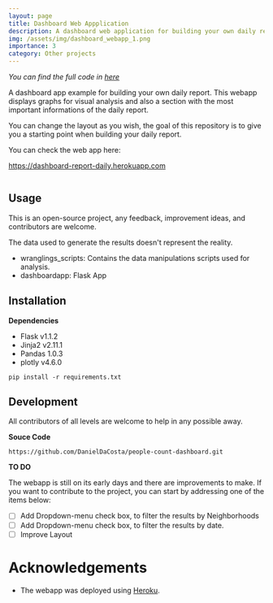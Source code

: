 ```yaml
---
layout: page
title: Dashboard Web Appplication
description: A dashboard web application for building your own daily report.
img: /assets/img/dashboard_webapp_1.png
importance: 3
category: Other projects
---
```


*You can find the full code in [here](https://github.com/DanielDaCosta/dashboardapp-daily-report)*

A dashboard app example for building your own daily report. This webapp displays graphs for visual analysis and also a section with the most important informations of the daily report.

You can change the layout as you wish, the goal of this repository is to give you a starting point when building your daily report.

You can check the web app here:

https://dashboard-report-daily.herokuapp.com

<div class="row">
    <div class="col-sm mt-3 mt-md-0">
        <img class="img-fluid rounded z-depth-1" src="{{ '/assets/img/dashboard_webapp_1.png' | relative_url }}" alt="" title="Dashboard 1"/>
    </div>
</div>

<div class="row">
    <div class="col-sm mt-3 mt-md-0">
        <img class="img-fluid rounded z-depth-1" src="{{ '/assets/img/dashboard_webapp_2.png' | relative_url }}" alt="" title="Dashboard 2"/>
    </div>
</div>

## Usage

This is an open-source project, any feedback, improvement ideas, and contributors are welcome.

The data used to generate the results doesn't represent the reality.

- wranglings_scripts: Contains the data manipulations scripts used for analysis.
- dashboardapp: Flask App

## Installation

**Dependencies**

- Flask v1.1.2
- Jinja2 v2.11.1
- Pandas 1.0.3
- plotly v4.6.0

```
pip install -r requirements.txt
```

## Development

All contributors of all levels are welcome to help in any possible away. 

**Souce Code**

```
https://github.com/DanielDaCosta/people-count-dashboard.git
```

**TO DO**

The webapp is still on its early days and there are improvements to make. If you want to contribute to the project, you can start by addressing one of the items below:

- [ ] Add Dropdown-menu check box, to filter the results by Neighborhoods
- [ ] Add Dropdown-menu check box, to filter the results by date.
- [ ] Improve Layout

# Acknowledgements

- The webapp was deployed using [Heroku](https://dashboard.heroku.com).